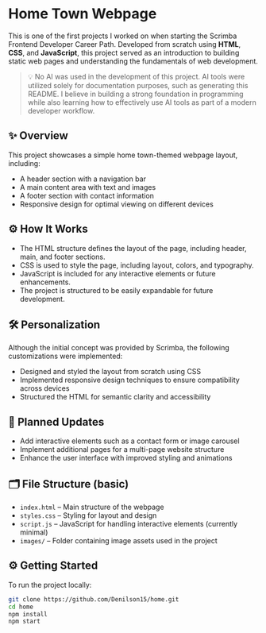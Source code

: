 # Home Town Webpage

This is one of the first projects I worked on when starting the Scrimba Frontend Developer Career Path. Developed from scratch using **HTML**, **CSS**, and **JavaScript**, this project served as an introduction to building static web pages and understanding the fundamentals of web development.

> 💡 No AI was used in the development of this project. AI tools were utilized solely for documentation purposes, such as generating this README. I believe in building a strong foundation in programming while also learning how to effectively use AI tools as part of a modern developer workflow.

## ✨ Overview

This project showcases a simple home town-themed webpage layout, including:

- A header section with a navigation bar
- A main content area with text and images
- A footer section with contact information
- Responsive design for optimal viewing on different devices

## ⚙️ How It Works

- The HTML structure defines the layout of the page, including header, main, and footer sections.
- CSS is used to style the page, including layout, colors, and typography.
- JavaScript is included for any interactive elements or future enhancements.
- The project is structured to be easily expandable for future development.

## 🛠️ Personalization

Although the initial concept was provided by Scrimba, the following customizations were implemented:

- Designed and styled the layout from scratch using CSS
- Implemented responsive design techniques to ensure compatibility across devices
- Structured the HTML for semantic clarity and accessibility

## 🚧 Planned Updates

- Add interactive elements such as a contact form or image carousel
- Implement additional pages for a multi-page website structure
- Enhance the user interface with improved styling and animations

## 🗂️ File Structure (basic)

- `index.html` – Main structure of the webpage
- `styles.css` – Styling for layout and design
- `script.js` – JavaScript for handling interactive elements (currently minimal)
- `images/` – Folder containing image assets used in the project

## ⚙️ Getting Started

To run the project locally:

```bash
git clone https://github.com/Denilson15/home.git
cd home
npm install
npm start
